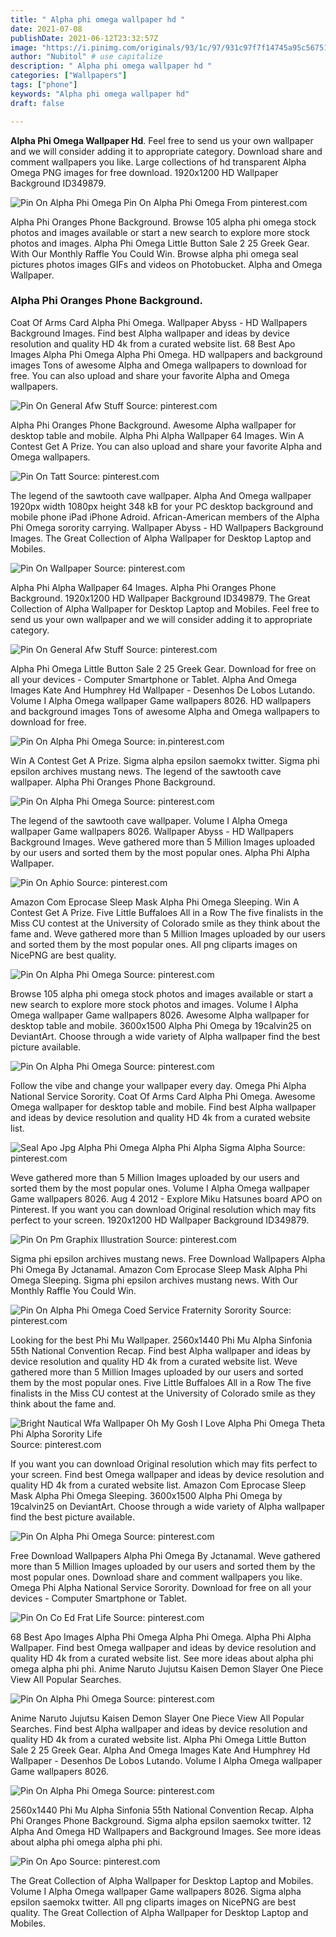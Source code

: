 ```yaml
---
title: " Alpha phi omega wallpaper hd "
date: 2021-07-08
publishDate: 2021-06-12T23:32:57Z
image: "https://i.pinimg.com/originals/93/1c/97/931c97f7f14745a95c56751fc7e9ad65.png"
author: "Nubitol" # use capitalize
description: " Alpha phi omega wallpaper hd "
categories: ["Wallpapers"]
tags: ["phone"]
keywords: "Alpha phi omega wallpaper hd"
draft: false

---
```



**Alpha Phi Omega Wallpaper Hd**. Feel free to send us your own wallpaper and we will consider adding it to appropriate category. Download share and comment wallpapers you like. Large collections of hd transparent Alpha Omega PNG images for free download. 1920x1200 HD Wallpaper Background ID349879.

![Pin On Alpha Phi Omega](https://i.pinimg.com/originals/e4/b1/1c/e4b11c04720798fb3fd411c05ac56a8d.jpg "Pin On Alpha Phi Omega")
Pin On Alpha Phi Omega From pinterest.com


Alpha Phi Oranges Phone Background. Browse 105 alpha phi omega stock photos and images available or start a new search to explore more stock photos and images. Alpha Phi Omega Little Button Sale 2 25 Greek Gear. With Our Monthly Raffle You Could Win. Browse alpha phi omega seal pictures photos images GIFs and videos on Photobucket. Alpha and Omega Wallpaper.

### Alpha Phi Oranges Phone Background.

Coat Of Arms Card Alpha Phi Omega. Wallpaper Abyss - HD Wallpapers Background Images. Find best Alpha wallpaper and ideas by device resolution and quality HD 4k from a curated website list. 68 Best Apo Images Alpha Phi Omega Alpha Phi Omega. HD wallpapers and background images Tons of awesome Alpha and Omega wallpapers to download for free. You can also upload and share your favorite Alpha and Omega wallpapers.


![Pin On General Afw Stuff](https://i.pinimg.com/originals/88/91/d3/8891d357e70149669acd24d6e586a993.png "Pin On General Afw Stuff")
Source: pinterest.com

Alpha Phi Oranges Phone Background. Awesome Alpha wallpaper for desktop table and mobile. Alpha Phi Alpha Wallpaper 64 Images. Win A Contest Get A Prize. You can also upload and share your favorite Alpha and Omega wallpapers.

![Pin On Tatt](https://i.pinimg.com/originals/e7/57/de/e757dee6ad6bc32f3175d693fd2bda38.gif "Pin On Tatt")
Source: pinterest.com

The legend of the sawtooth cave wallpaper. Alpha And Omega wallpaper 1920px width 1080px height 348 kB for your PC desktop background and mobile phone iPad iPhone Adroid. African-American members of the Alpha Phi Omega sorority carrying. Wallpaper Abyss - HD Wallpapers Background Images. The Great Collection of Alpha Wallpaper for Desktop Laptop and Mobiles.

![Pin On Wallpaper](https://i.pinimg.com/originals/45/50/05/4550057fa5b6796c547b43427df6eeec.jpg "Pin On Wallpaper")
Source: pinterest.com

Alpha Phi Alpha Wallpaper 64 Images. Alpha Phi Oranges Phone Background. 1920x1200 HD Wallpaper Background ID349879. The Great Collection of Alpha Wallpaper for Desktop Laptop and Mobiles. Feel free to send us your own wallpaper and we will consider adding it to appropriate category.

![Pin On General Afw Stuff](https://i.pinimg.com/originals/df/e2/a9/dfe2a9b0b3149a6eab044a19f09b69c6.jpg "Pin On General Afw Stuff")
Source: pinterest.com

Alpha Phi Omega Little Button Sale 2 25 Greek Gear. Download for free on all your devices - Computer Smartphone or Tablet. Alpha And Omega Images Kate And Humphrey Hd Wallpaper - Desenhos De Lobos Lutando. Volume I Alpha Omega wallpaper Game wallpapers 8026. HD wallpapers and background images Tons of awesome Alpha and Omega wallpapers to download for free.

![Pin On Alpha Phi Omega](https://i.pinimg.com/originals/2f/22/1e/2f221e75d113a1281789900817350b3b.jpg "Pin On Alpha Phi Omega")
Source: in.pinterest.com

Win A Contest Get A Prize. Sigma alpha epsilon saemokx twitter. Sigma phi epsilon archives mustang news. The legend of the sawtooth cave wallpaper. Alpha Phi Oranges Phone Background.

![Pin On Alpha Phi Omega](https://i.pinimg.com/originals/3a/dd/95/3add95584d28cdea1aa9d02abf146cd4.jpg "Pin On Alpha Phi Omega")
Source: pinterest.com

The legend of the sawtooth cave wallpaper. Volume I Alpha Omega wallpaper Game wallpapers 8026. Wallpaper Abyss - HD Wallpapers Background Images. Weve gathered more than 5 Million Images uploaded by our users and sorted them by the most popular ones. Alpha Phi Alpha Wallpaper.

![Pin On Aphio](https://i.pinimg.com/600x315/96/f9/76/96f9767c5f6e0486ab039c31814ddfcd.jpg "Pin On Aphio")
Source: pinterest.com

Amazon Com Eprocase Sleep Mask Alpha Phi Omega Sleeping. Win A Contest Get A Prize. Five Little Buffaloes All in a Row The five finalists in the Miss CU contest at the University of Colorado smile as they think about the fame and. Weve gathered more than 5 Million Images uploaded by our users and sorted them by the most popular ones. All png cliparts images on NicePNG are best quality.

![Pin On Alpha Phi Omega](https://i.pinimg.com/originals/71/c9/dc/71c9dc1824ff2a37ec1ebbc687c15ca6.gif "Pin On Alpha Phi Omega")
Source: pinterest.com

Browse 105 alpha phi omega stock photos and images available or start a new search to explore more stock photos and images. Volume I Alpha Omega wallpaper Game wallpapers 8026. Awesome Alpha wallpaper for desktop table and mobile. 3600x1500 Alpha Phi Omega by 19calvin25 on DeviantArt. Choose through a wide variety of Alpha wallpaper find the best picture available.

![Pin On Alpha Phi Omega](https://i.pinimg.com/originals/90/d4/b7/90d4b7c9e80783d8cc6d46f361660eb4.png "Pin On Alpha Phi Omega")
Source: pinterest.com

Follow the vibe and change your wallpaper every day. Omega Phi Alpha National Service Sorority. Coat Of Arms Card Alpha Phi Omega. Awesome Omega wallpaper for desktop table and mobile. Find best Alpha wallpaper and ideas by device resolution and quality HD 4k from a curated website list.

![Seal Apo Jpg Alpha Phi Omega Alpha Phi Alpha Sigma Alpha](https://i.pinimg.com/originals/0e/d5/75/0ed575b4d2072ecf7c576bacfa7a7e4e.jpg "Seal Apo Jpg Alpha Phi Omega Alpha Phi Alpha Sigma Alpha")
Source: pinterest.com

Weve gathered more than 5 Million Images uploaded by our users and sorted them by the most popular ones. Volume I Alpha Omega wallpaper Game wallpapers 8026. Aug 4 2012 - Explore Miku Hatsunes board APO on Pinterest. If you want you can download Original resolution which may fits perfect to your screen. 1920x1200 HD Wallpaper Background ID349879.

![Pin On Pm Graphix Illustration](https://i.pinimg.com/originals/7a/71/94/7a7194c083448d02cd7964c2ce3ffc74.jpg "Pin On Pm Graphix Illustration")
Source: pinterest.com

Sigma phi epsilon archives mustang news. Free Download Wallpapers Alpha Phi Omega By Jctanamal. Amazon Com Eprocase Sleep Mask Alpha Phi Omega Sleeping. Sigma phi epsilon archives mustang news. With Our Monthly Raffle You Could Win.

![Pin On Alpha Phi Omega Coed Service Fraternity Sorority](https://i.pinimg.com/originals/b9/85/3d/b9853dc1ca450f3c8e042da7f368d4b4.png "Pin On Alpha Phi Omega Coed Service Fraternity Sorority")
Source: pinterest.com

Looking for the best Phi Mu Wallpaper. 2560x1440 Phi Mu Alpha Sinfonia 55th National Convention Recap. Find best Alpha wallpaper and ideas by device resolution and quality HD 4k from a curated website list. Weve gathered more than 5 Million Images uploaded by our users and sorted them by the most popular ones. Five Little Buffaloes All in a Row The five finalists in the Miss CU contest at the University of Colorado smile as they think about the fame and.

![Bright Nautical Wfa Wallpaper Oh My Gosh I Love Alpha Phi Omega Theta Phi Alpha Sorority Life](https://i.pinimg.com/originals/15/b4/fc/15b4fccbda5023986286f98c8a54a97b.jpg "Bright Nautical Wfa Wallpaper Oh My Gosh I Love Alpha Phi Omega Theta Phi Alpha Sorority Life")
Source: pinterest.com

If you want you can download Original resolution which may fits perfect to your screen. Find best Omega wallpaper and ideas by device resolution and quality HD 4k from a curated website list. Amazon Com Eprocase Sleep Mask Alpha Phi Omega Sleeping. 3600x1500 Alpha Phi Omega by 19calvin25 on DeviantArt. Choose through a wide variety of Alpha wallpaper find the best picture available.

![Pin On Alpha Phi Omega](https://i.pinimg.com/originals/f2/98/5b/f2985b5bd095960941c9209020a2f4a7.jpg "Pin On Alpha Phi Omega")
Source: pinterest.com

Free Download Wallpapers Alpha Phi Omega By Jctanamal. Weve gathered more than 5 Million Images uploaded by our users and sorted them by the most popular ones. Download share and comment wallpapers you like. Omega Phi Alpha National Service Sorority. Download for free on all your devices - Computer Smartphone or Tablet.

![Pin On Co Ed Frat Life](https://i.pinimg.com/originals/cb/a5/97/cba5975b1caa16dd925bc16e6bd6ef72.jpg "Pin On Co Ed Frat Life")
Source: pinterest.com

68 Best Apo Images Alpha Phi Omega Alpha Phi Omega. Alpha Phi Alpha Wallpaper. Find best Omega wallpaper and ideas by device resolution and quality HD 4k from a curated website list. See more ideas about alpha phi omega alpha phi phi. Anime Naruto Jujutsu Kaisen Demon Slayer One Piece View All Popular Searches.

![Pin On Alpha Phi Omega](https://i.pinimg.com/originals/e4/b1/1c/e4b11c04720798fb3fd411c05ac56a8d.jpg "Pin On Alpha Phi Omega")
Source: pinterest.com

Anime Naruto Jujutsu Kaisen Demon Slayer One Piece View All Popular Searches. Find best Alpha wallpaper and ideas by device resolution and quality HD 4k from a curated website list. Alpha Phi Omega Little Button Sale 2 25 Greek Gear. Alpha And Omega Images Kate And Humphrey Hd Wallpaper - Desenhos De Lobos Lutando. Volume I Alpha Omega wallpaper Game wallpapers 8026.

![Pin On Alpha Phi Omega](https://i.pinimg.com/originals/9e/d4/8c/9ed48c881b2abcff65c4b829d966cb4c.jpg "Pin On Alpha Phi Omega")
Source: pinterest.com

2560x1440 Phi Mu Alpha Sinfonia 55th National Convention Recap. Alpha Phi Oranges Phone Background. Sigma alpha epsilon saemokx twitter. 12 Alpha And Omega HD Wallpapers and Background Images. See more ideas about alpha phi omega alpha phi phi.

![Pin On Apo](https://i.pinimg.com/originals/93/1c/97/931c97f7f14745a95c56751fc7e9ad65.png "Pin On Apo")
Source: pinterest.com

The Great Collection of Alpha Wallpaper for Desktop Laptop and Mobiles. Volume I Alpha Omega wallpaper Game wallpapers 8026. Sigma alpha epsilon saemokx twitter. All png cliparts images on NicePNG are best quality. The Great Collection of Alpha Wallpaper for Desktop Laptop and Mobiles.

